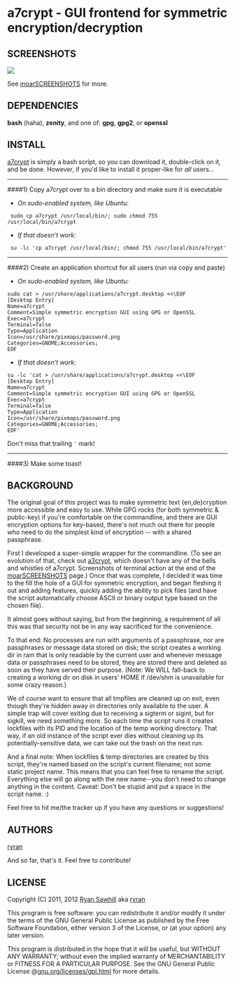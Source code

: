 a7crypt - GUI frontend for symmetric encryption/decryption
==========================================================


SCREENSHOTS
-----------
![](http://b19.org/linux/a7crypt/menuA.png)

See [moarSCREENSHOTS](/ryran/a7crypt/blob/master/moarSCREENSHOTS.md) for more.



DEPENDENCIES
------------
**bash** (haha), **zenity**, and one of: **gpg**, **gpg2**, or **openssl**


INSTALL
-------

[a7crypt](/ryran/a7crypt/blob/master/a7crypt) is simply a bash script, so you can download it, double-click on it, and be done. However, if you'd like to install it proper-like for *all* users...

---

####1) Copy a7crypt over to a bin directory and make sure it is executable

- *On sudo-enabled system, like Ubuntu:*

```	sudo cp a7crypt /usr/local/bin/; sudo chmod 755 /usr/local/bin/a7crypt```

- *If that doesn't work:*

```	su -lc 'cp a7crypt /usr/local/bin/; chmod 755 /usr/local/bin/a7crypt'```

---

####2) Create an application shortcut for all users (run via copy and paste)

- *On sudo-enabled system, like Ubuntu:*

```
sudo cat > /usr/share/applications/a7crypt.desktop <<\EOF
[Desktop Entry]
Name=a7crypt
Comment=Simple symmetric encryption GUI using GPG or OpenSSL
Exec=a7crypt
Terminal=false
Type=Application
Icon=/usr/share/pixmaps/password.png
Categories=GNOME;Accessories;
EOF
```

- *If that doesn't work:*

```
su -lc 'cat > /usr/share/applications/a7crypt.desktop <<\EOF
[Desktop Entry]
Name=a7crypt
Comment=Simple symmetric encryption GUI using GPG or OpenSSL
Exec=a7crypt
Terminal=false
Type=Application
Icon=/usr/share/pixmaps/password.png
Categories=GNOME;Accessories;
EOF'
```
Don't miss that trailing `'` mark!

---

####3) Make some toast!


BACKGROUND
----------

The original goal of this project was to make symmetric text {en,de}cryption more accessible and easy to use. While GPG rocks (for both symmetric & public-key) if you're comfortable on the commandline, and there are GUI encryption options for key-based, there's not much out there for people who need to do the simplest kind of encryption -- with a shared passphrase.

First I developed a super-simple wrapper for the commandline. (To see an evolution of that, check out [a3crypt](/ryran/a7crypt/blob/master/a3crypt), which doesn't have any of the bells and whistles of a7crypt. Screenshots of terminal action at the end of the [moarSCREENSHOTS](/ryran/a7crypt/blob/master/moarSCREENSHOTS.md) page.) Once that was complete, I decided it was time to the fill the hole of a GUI for symmetric encryption, and began fleshing it out and adding features, quickly adding the ability to pick files (and have the script automatically choose ASCII or binary output type based on the chosen file).

It almost goes without saying, but from the beginning, a requirement of all this was that security not be in any way sacrificed for the convenience.

To that end: No processes are run with arguments of a passphrase, nor are passphrases or message data stored on disk; the script creates a working dir in ram that is only readable by the current user and whenever message data or passphrases need to be stored, they are stored there and deleted as soon as they have served their purpose. (Note: We WILL fall-back to creating a working dir on disk in users' HOME if /dev/shm is unavailable for some crazy reason.)

We of course want to ensure that all tmpfiles are cleaned up on exit, even though they're hidden away in directories only available to the user. A simple trap will cover exiting due to receiving a sigterm or sigint, but for sigkill, we need something more. So each time the script runs it creates lockfiles with its PID and the location of the temp working directory. That way, if an old instance of the script ever dies without cleaning up its potentially-sensitive data, we can take out the trash on the next run.

And a final note: When lockfiles & temp directories are created by this script, they're named based on the script's current filename; not some static project name. This means that you can feel free to rename the script. Everything else will go along with the new name--you don't need to change anything in the content. Caveat: Don't be stupid and put a space in the script name. :)

Feel free to hit me/the tracker up if you have any questions or suggestions!


AUTHORS
-------

[ryran](https://github.com/ryran)

And so far, that's it. Feel free to contribute!


LICENSE
-------

Copyright (C) 2011, 2012 [Ryan Sawhill](http://b19.org) aka [ryran](https://github.com/ryran)

This program is free software: you can redistribute it and/or modify
it under the terms of the GNU General Public License as published by
the Free Software Foundation, either version 3 of the License, or
(at your option) any later version.

This program is distributed in the hope that it will be useful,
but WITHOUT ANY WARRANTY; without even the implied warranty of
MERCHANTABILITY or FITNESS FOR A PARTICULAR PURPOSE. See the GNU
General Public License @[gnu.org/licenses/gpl.html](http://gnu.org/licenses/gpl.html>) for more details.

